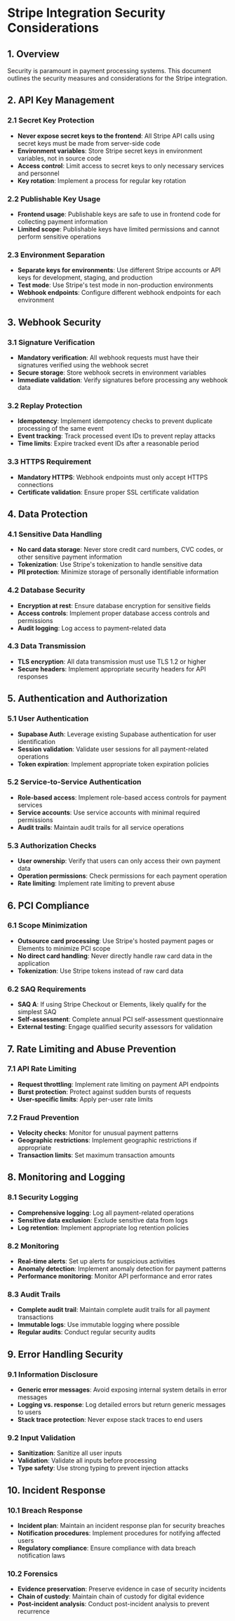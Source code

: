 # Stripe Integration Security Considerations

## 1. Overview

Security is paramount in payment processing systems. This document outlines the security measures and considerations for the Stripe integration.

## 2. API Key Management

### 2.1 Secret Key Protection

- **Never expose secret keys to the frontend**: All Stripe API calls using secret keys must be made from server-side code
- **Environment variables**: Store Stripe secret keys in environment variables, not in source code
- **Access control**: Limit access to secret keys to only necessary services and personnel
- **Key rotation**: Implement a process for regular key rotation

### 2.2 Publishable Key Usage

- **Frontend usage**: Publishable keys are safe to use in frontend code for collecting payment information
- **Limited scope**: Publishable keys have limited permissions and cannot perform sensitive operations

### 2.3 Environment Separation

- **Separate keys for environments**: Use different Stripe accounts or API keys for development, staging, and production
- **Test mode**: Use Stripe's test mode in non-production environments
- **Webhook endpoints**: Configure different webhook endpoints for each environment

## 3. Webhook Security

### 3.1 Signature Verification

- **Mandatory verification**: All webhook requests must have their signatures verified using the webhook secret
- **Secure storage**: Store webhook secrets in environment variables
- **Immediate validation**: Verify signatures before processing any webhook data

### 3.2 Replay Protection

- **Idempotency**: Implement idempotency checks to prevent duplicate processing of the same event
- **Event tracking**: Track processed event IDs to prevent replay attacks
- **Time limits**: Expire tracked event IDs after a reasonable period

### 3.3 HTTPS Requirement

- **Mandatory HTTPS**: Webhook endpoints must only accept HTTPS connections
- **Certificate validation**: Ensure proper SSL certificate validation

## 4. Data Protection

### 4.1 Sensitive Data Handling

- **No card data storage**: Never store credit card numbers, CVC codes, or other sensitive payment information
- **Tokenization**: Use Stripe's tokenization to handle sensitive data
- **PII protection**: Minimize storage of personally identifiable information

### 4.2 Database Security

- **Encryption at rest**: Ensure database encryption for sensitive fields
- **Access controls**: Implement proper database access controls and permissions
- **Audit logging**: Log access to payment-related data

### 4.3 Data Transmission

- **TLS encryption**: All data transmission must use TLS 1.2 or higher
- **Secure headers**: Implement appropriate security headers for API responses

## 5. Authentication and Authorization

### 5.1 User Authentication

- **Supabase Auth**: Leverage existing Supabase authentication for user identification
- **Session validation**: Validate user sessions for all payment-related operations
- **Token expiration**: Implement appropriate token expiration policies

### 5.2 Service-to-Service Authentication

- **Role-based access**: Implement role-based access controls for payment services
- **Service accounts**: Use service accounts with minimal required permissions
- **Audit trails**: Maintain audit trails for all service operations

### 5.3 Authorization Checks

- **User ownership**: Verify that users can only access their own payment data
- **Operation permissions**: Check permissions for each payment operation
- **Rate limiting**: Implement rate limiting to prevent abuse

## 6. PCI Compliance

### 6.1 Scope Minimization

- **Outsource card processing**: Use Stripe's hosted payment pages or Elements to minimize PCI scope
- **No direct card handling**: Never directly handle raw card data in the application
- **Tokenization**: Use Stripe tokens instead of raw card data

### 6.2 SAQ Requirements

- **SAQ A**: If using Stripe Checkout or Elements, likely qualify for the simplest SAQ
- **Self-assessment**: Complete annual PCI self-assessment questionnaire
- **External testing**: Engage qualified security assessors for validation

## 7. Rate Limiting and Abuse Prevention

### 7.1 API Rate Limiting

- **Request throttling**: Implement rate limiting on payment API endpoints
- **Burst protection**: Protect against sudden bursts of requests
- **User-specific limits**: Apply per-user rate limits

### 7.2 Fraud Prevention

- **Velocity checks**: Monitor for unusual payment patterns
- **Geographic restrictions**: Implement geographic restrictions if appropriate
- **Transaction limits**: Set maximum transaction amounts

## 8. Monitoring and Logging

### 8.1 Security Logging

- **Comprehensive logging**: Log all payment-related operations
- **Sensitive data exclusion**: Exclude sensitive data from logs
- **Log retention**: Implement appropriate log retention policies

### 8.2 Monitoring

- **Real-time alerts**: Set up alerts for suspicious activities
- **Anomaly detection**: Implement anomaly detection for payment patterns
- **Performance monitoring**: Monitor API performance and error rates

### 8.3 Audit Trails

- **Complete audit trail**: Maintain complete audit trails for all payment transactions
- **Immutable logs**: Use immutable logging where possible
- **Regular audits**: Conduct regular security audits

## 9. Error Handling Security

### 9.1 Information Disclosure

- **Generic error messages**: Avoid exposing internal system details in error messages
- **Logging vs. response**: Log detailed errors but return generic messages to users
- **Stack trace protection**: Never expose stack traces to end users

### 9.2 Input Validation

- **Sanitization**: Sanitize all user inputs
- **Validation**: Validate all inputs before processing
- **Type safety**: Use strong typing to prevent injection attacks

## 10. Incident Response

### 10.1 Breach Response

- **Incident plan**: Maintain an incident response plan for security breaches
- **Notification procedures**: Implement procedures for notifying affected users
- **Regulatory compliance**: Ensure compliance with data breach notification laws

### 10.2 Forensics

- **Evidence preservation**: Preserve evidence in case of security incidents
- **Chain of custody**: Maintain chain of custody for digital evidence
- **Post-incident analysis**: Conduct post-incident analysis to prevent recurrence